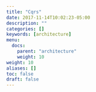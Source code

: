 ```yaml
---
title: "Cqrs"
date: 2017-11-14T10:02:23-05:00
description: ""
categories: []
keywords: [architecture]
menu:
  docs:
    parent: "architecture"
    weight: 10
weight: 10
aliases: []
toc: false
draft: false
---
```

